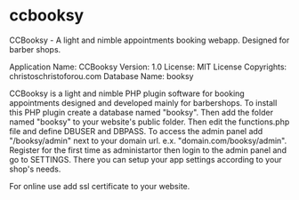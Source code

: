 # ccbooksy
CCBooksy - A light and nimble appointments booking webapp. Designed for barber shops.

Application Name: CCBooksy
Version: 1.0
License: MIT License
Copyrights: christoschristoforou.com
Database Name: booksy

CCBooksy is a light and nimble PHP plugin software for booking appointments designed and developed mainly for barbershops.
To install this PHP plugin create a database named "booksy". Then add the folder named "booksy" to your website's public folder. Then edit the functions.php file and define DBUSER and DBPASS. 
To access the admin panel add "/booksy/admin" next to your domain url. e.x. "domain.com/booksy/admin".
Register for the first time as administartor then login to the admin panel and go to SETTINGS. There you can setup your app settings according to your shop's needs.

For online use add ssl certificate to your website.
